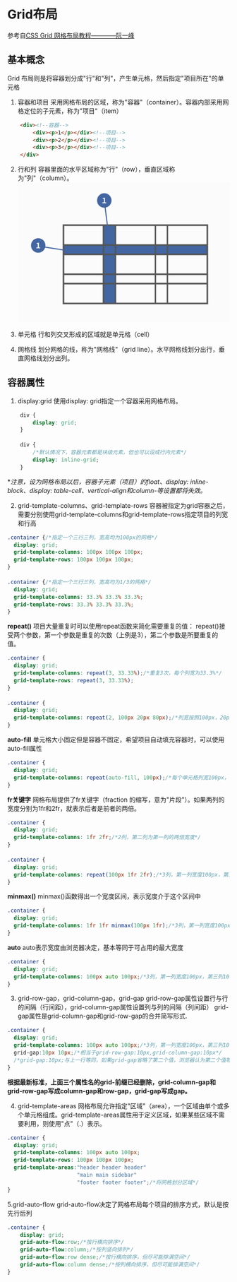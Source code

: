 # Grid布局

参考自[CSS Grid 网格布局教程————阮一峰](http://www.ruanyifeng.com/blog/2019/03/grid-layout-tutorial.html)

## 基本概念
Grid 布局则是将容器划分成"行"和"列"，产生单元格，然后指定"项目所在"的单元格

1. 容器和项目
采用网格布局的区域，称为"容器"（container）。容器内部采用网格定位的子元素，称为"项目"（item）
```html
    <div><!--容器-->
        <div><p>1</p></div><!--项目-->
        <div><p>2</p></div><!--项目-->
        <div><p>3</p></div><!--项目-->
    </div>
```

2. 行和列
容器里面的水平区域称为"行"（row），垂直区域称为"列"（column）。
![avatar](/images/grid布局-行和列.png)

3. 单元格
行和列交叉形成的区域就是单元格（cell）

4. 网格线
划分网格的线，称为"网格线"（grid line）。水平网格线划分出行，垂直网格线划分出列。

## 容器属性

1. display:grid
使用display: grid指定一个容器采用网格布局。
```css
    div {
        display: grid;
    }

    div {
        /*默认情况下，容器元素都是块级元素，但也可以设成行内元素*/
        display: inline-grid;
    }
```
**注意，设为网格布局以后，容器子元素（项目）的float、display: inline-block、display: table-cell、vertical-align和column-*等设置都将失效。**

2. grid-template-columns、grid-template-rows
容器被指定为grid容器之后，需要分别使用grid-template-columns和grid-template-rows指定项目的列宽和行高
```css
.container {/*指定一个三行三列，宽高均为100px的网格*/
  display: grid;
  grid-template-columns: 100px 100px 100px;
  grid-template-rows: 100px 100px 100px;
}

.container {/*指定一个三行三列，宽高均为1/3的网格*/
  display: grid;
  grid-template-columns: 33.3% 33.3% 33.3%;
  grid-template-rows: 33.3% 33.3% 33.3%;
}
```

**repeat()**
项目大量重复时可以使用repeat函数来简化需要重复的值：
repeat()接受两个参数，第一个参数是重复的次数（上例是3），第二个参数是所要重复的值。
```css
.container {
  display: grid;
  grid-template-columns: repeat(3, 33.33%);/*重复3次，每个列宽为33.3%*/
  grid-template-rows: repeat(3, 33.33%);
}

.container {
  display: grid;
  grid-template-columns: repeat(2, 100px 20px 80px);/*列宽按照100px，20px，80px的顺序重复两次，即100，20，80，100，20，80的6列*/
}
```

**auto-fill**
单元格大小固定但是容器不固定，希望项目自动填充容器时，可以使用auto-fill属性
```css
.container {
  display: grid;
  grid-template-columns: repeat(auto-fill, 100px);/*每个单元格列宽100px，自动填充容器*/
}
```

**fr关键字**
网格布局提供了fr关键字（fraction 的缩写，意为"片段"）。如果两列的宽度分别为1fr和2fr，就表示后者是前者的两倍。
```css
.container {
  display: grid;
  grid-template-columns: 1fr 2fr;/*2列，第二列为第一列的两倍宽度*/
}

.container {
  display: grid;
  grid-template-columns: repeat(100px 1fr 2fr);/*3列，第一列宽度100px，第三列为第二列的两倍宽度*/
}
```

**minmax()**
minmax()函数得出一个宽度区间，表示宽度介于这个区间中
```css
.container {
  display: grid;
  grid-template-columns: 1fr 1fr minmax(100px 1fr);/*3列，第一列宽度100px，第三列为第二列的两倍宽度*/
}
```

**auto**
auto表示宽度由浏览器决定，基本等同于可占用的最大宽度
```css
.container {
  display: grid;
  grid-template-columns: 100px auto 100px;/*3列，第一列宽度100px，第三列100px，第二列占满剩余宽度*/
}
```

3. grid-row-gap，grid-column-gap，grid-gap
grid-row-gap属性设置行与行的间隔（行间距），grid-column-gap属性设置列与列的间隔（列间距）
grid-gap属性是grid-column-gap和grid-row-gap的合并简写形式.
```css
.container {
  display: grid;
  grid-template-columns: 100px auto 100px;/*3列，第一列宽度100px，第三列100px，第二列占满剩余宽度*/
  grid-gap:10px 10px;/*相当于grid-row-gap:10px,grid-column-gap:10px*/
  /*grid-gap:10px;与上一行等同，如果grid-gap省略了第二个值，浏览器认为第二个值等于第一个值。*/
}
```
**根据最新标准，上面三个属性名的grid-前缀已经删除，grid-column-gap和grid-row-gap写成column-gap和row-gap，grid-gap写成gap。**

4. grid-template-areas
网格布局允许指定"区域"（area），一个区域由单个或多个单元格组成。grid-template-areas属性用于定义区域，如果某些区域不需要利用，则使用"点"（.）表示。
```css
.container {
  display: grid;
  grid-template-columns: 100px auto 100px;
  grid-template-rows: 100px 100px 100px;
  grid-template-areas:"header header header"
                      "main main sidebar"
                      "footer footer footer";/*将网格划分区域*/
}
```

5.grid-auto-flow
grid-auto-flow决定了网格布局每个项目的排序方式，默认是按先行后列
```css
.container {
    display: grid;
    grid-auto-flow:row;/*按行横向排序*/
    grid-auto-flow:column;/*按列竖向排列*/
    grid-auto-flow:row dense;/*按行横向排序，但尽可能排满空间*/
    grid-auto-flow:column dense;/*按列横向排序，但尽可能排满空间*/
}
```